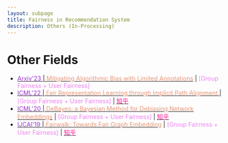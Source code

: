 ```yaml
---
layout: subpage
title: Fairness in Recommendation System
description: Others (In-Processing)
---
```


<!-- - [<font color="DarkOrchid">' </font>\|<font color="DarkSalmon"> </font>]() \| <font color="Violet">[ Fairness +  Fairness]</font> \| [<font color="DeepPink">知乎</font>]() -->



# Other Fields
- [<font color="DarkOrchid">Arxiv'23 </font>\|<font color="DarkSalmon"> Mitigating Algorithmic Bias with Limited Annotations</font>](https://arxiv.org/abs/2207.10018) \| <font color="Violet">[Group Fairness + User Fairness]</font>
- [<font color="DarkOrchid">ICML'22 </font>\|<font color="DarkSalmon"> Fair Representation Learning through Implicit Path Alignment </font>](https://arxiv.org/abs/2205.13316) \| <font color="Violet">[Group Fairness + User Fairness]</font> \| [<font color="DeepPink">知乎</font>](https://zhuanlan.zhihu.com/p/589072873)
- [<font color="DarkOrchid">ICML'20 </font>\|<font color="DarkSalmon"> DeBayes: a Bayesian Method for Debiasing Network Embeddings</font>](http://proceedings.mlr.press/v119/buyl20a.html) \| <font color="Violet">[Group Fairness + User Fairness]</font> \| [<font color="DeepPink">知乎</font>](https://zhuanlan.zhihu.com/p/473393092)
- [<font color="DarkOrchid">IJCAI'19 </font>\|<font color="DarkSalmon"> Fairwalk: Towards Fair Graph Embedding</font>](https://www.ijcai.org/Proceedings/2019/456) \| <font color="Violet">[Group Fairness + User Fairness]</font> \| [<font color="DeepPink">知乎</font>](https://zhuanlan.zhihu.com/p/474881123)

